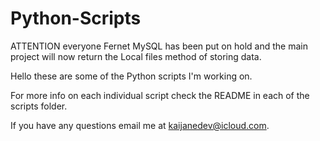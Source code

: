 # Python-Scripts

ATTENTION everyone Fernet MySQL has been put on hold and the main project will now return the Local files method of storing data.

Hello these are some of the Python scripts I'm working on.

For more info on each individual script check the README in each of the scripts folder.

If you have any questions email me at kaijanedev@icloud.com.
